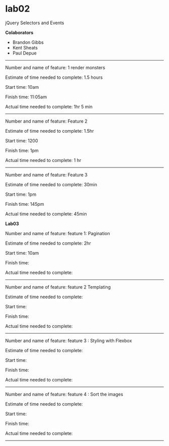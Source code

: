 # lab02
jQuery Selectors and Events

**Colaborators**  
- Brandon Gibbs  
- Kent Sheats  
- Paul Depue  


_______________________________________

 Number and name of feature: 1 render monsters

Estimate of time needed to complete: 1.5 hours

Start time: 10am

Finish time: 11:05am

Actual time needed to complete: 1hr 5 min

_______________________________________


Number and name of feature: Feature 2

Estimate of time needed to complete: 1.5hr

Start time: 1200

Finish time: 1pm

Actual time needed to complete: 1 hr



_______________________________________

Number and name of feature: Feature 3

Estimate of time needed to complete: 30min

Start time: 1pm

Finish time: 145pm

Actual time needed to complete: 45min


**Lab03**  

Number and name of feature: feature 1: Pagination

Estimate of time needed to complete: 2hr

Start time: 10am

Finish time: 

Actual time needed to complete:

______________________________________

Number and name of feature: feature 2 Templating

Estimate of time needed to complete:

Start time: 

Finish time: 

Actual time needed to complete:

__________________________________________

Number and name of feature: feature 3 : Styling with Flexbox

Estimate of time needed to complete:

Start time: 

Finish time: 

Actual time needed to complete:

________________________________________

Number and name of feature: feature 4 : Sort the images

Estimate of time needed to complete:

Start time: 

Finish time: 

Actual time needed to complete:

________________________________________

